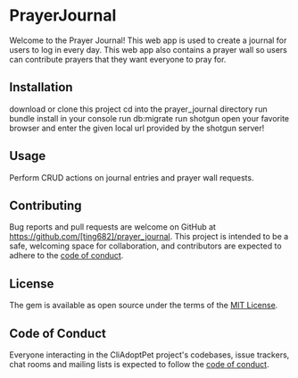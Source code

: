 # PrayerJournal

Welcome to the Prayer Journal! This web app is used to create a journal for users to log in every day. This web app also contains a prayer wall so users can contribute prayers that they want everyone to pray for.

## Installation

download or clone this project
cd into the prayer_journal directory
run bundle install in your console
run db:migrate
run shotgun
open your favorite browser and enter the given local url provided by the shotgun server!

## Usage

Perform CRUD actions on journal entries and prayer wall requests.


## Contributing

Bug reports and pull requests are welcome on GitHub at https://github.com/[ting682]/prayer_journal. This project is intended to be a safe, welcoming space for collaboration, and contributors are expected to adhere to the [code of conduct](https://github.com/[ting682]/prayer_journal/CODE_OF_CONDUCT.md).


## License

The gem is available as open source under the terms of the [MIT License](https://opensource.org/licenses/MIT).

## Code of Conduct

Everyone interacting in the CliAdoptPet project's codebases, issue trackers, chat rooms and mailing lists is expected to follow the [code of conduct](https://github.com/[ting682]/prayer_journal/CODE_OF_CONDUCT.md).
